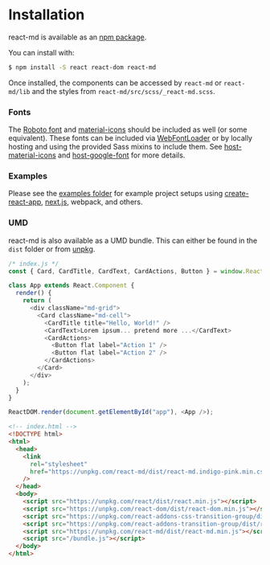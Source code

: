# Installation

react-md is available as an
[npm package](https://www.npmjs.com/package/react-md).

You can install with:

```bash
$ npm install -S react react-dom react-md
```

Once installed, the components can be accessed by `react-md` or `react-md/lib`
and the styles from `react-md/src/scss/_react-md.scss`.

### Fonts

The [Roboto font](https://www.google.com/fonts/specimen/Roboto) and
[material-icons](https://design.google.com/icons/) should be included as well
(or some equivalent). These fonts can be included via
[WebFontLoader](https://github.com/typekit/webfontloader) or by locally hosting
and using the provided Sass mixins to include them. See
[host-material-icons](/customization/typography?tab=1#mixin-host-material-icons)
and [host-google-font](/customization/typography?tab=1#mixin-host-google-font)
for more details.

### Examples

Please see the
[examples folder](https://github.com/mlaursen/react-md/tree/master/examples) for
example project setups using
[create-react-app](https://github.com/facebook/create-react-app),
[next.js](https://github.com/zeit/next.js/), webpack, and others.

### UMD

react-md is also available as a UMD bundle. This can either be found in the
`dist` folder or from [unpkg](https://unpkg.com).

```js
/* index.js */
const { Card, CardTitle, CardText, CardActions, Button } = window.ReactMD;

class App extends React.Component {
  render() {
    return (
      <div className="md-grid">
        <Card className="md-cell">
          <CardTitle title="Hello, World!" />
          <CardText>Lorem ipsum... pretend more ...</CardText>
          <CardActions>
            <Button flat label="Action 1" />
            <Button flat label="Action 2" />
          </CardActions>
        </Card>
      </div>
    );
  }
}

ReactDOM.render(document.getElementById("app"), <App />);
```

```html
<!-- index.html -->
<!DOCTYPE html>
<html>
  <head>
    <link
      rel="stylesheet"
      href="https://unpkg.com/react-md/dist/react-md.indigo-pink.min.css"
    />
  </head>
  <body>
    <script src="https://unpkg.com/react/dist/react.min.js"></script>
    <script src="https://unpkg.com/react-dom/dist/react-dom.min.js"></script>
    <script src="https://unpkg.com/react-addons-css-transition-group/dist/react-addons-css-transition-group.min.js"></script>
    <script src="https://unpkg.com/react-addons-transition-group/dist/react-addons-transition-group.min.js"></script>
    <script src="https://unpkg.com/react-md/dist/react-md.min.js"></script>
    <script src="/bundle.js"></script>
  </body>
</html>
```
